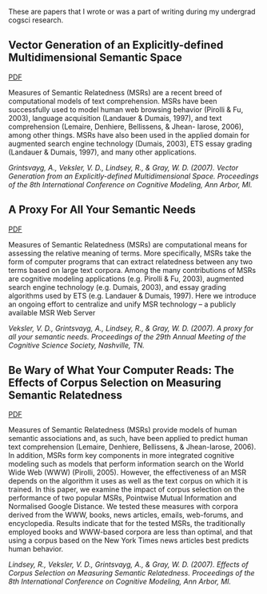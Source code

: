 These are papers that I wrote or was a part of writing during my undergrad cogsci research.

## Vector Generation of an Explicitly-defined Multidimensional Semantic Space

[PDF](https://github.com/lyoshenka/papers/raw/master/grintsvayg07iccm.pdf)

Measures of Semantic Relatedness (MSRs) are a recent breed of computational models of text comprehension. MSRs have been successfully used to model human web browsing behavior (Pirolli & Fu, 2003), language acquisition (Landauer & Dumais, 1997), and text comprehension (Lemaire, Denhiere, Bellissens, & Jhean- Iarose, 2006), among other things. MSRs have also been used in the applied domain for augmented search engine technology (Dumais, 2003), ETS essay grading (Landauer & Dumais, 1997), and many other applications.

*Grintsvayg, A., Veksler, V. D., Lindsey, R., & Gray, W. D. (2007). Vector Generation from an Explicitly-defined Multidimensional Space. Proceedings of the 8th International Conference on Cognitive Modeling, Ann Arbor, MI.*

## A Proxy For All Your Semantic Needs

[PDF](https://github.com/lyoshenka/papers/raw/master/a-proxy-for-all-your-semantic-needs.pdf)

Measures of Semantic Relatedness (MSRs) are computational means for assessing the relative meaning of terms. More specifically, MSRs take the form of computer programs that can extract relatedness between any two terms based on large text corpora. Among the many contributions of MSRs are cognitive modeling applications (e.g. Pirolli & Fu, 2003), augmented search engine technology (e.g. Dumais, 2003), and essay grading algorithms used by ETS (e.g. Landauer & Dumais, 1997). Here we introduce an ongoing effort to centralize and unify MSR technology – a publicly available MSR Web Server

*Veksler, V. D., Grintsvayg, A., Lindsey, R., & Gray, W. D. (2007). A proxy for all your semantic needs. Proceedings of the 29th Annual Meeting of the Cognitive Science Society, Nashville, TN.*

## Be Wary of What Your Computer Reads: The Effects of Corpus Selection on Measuring Semantic Relatedness

[PDF](https://github.com/lyoshenka/papers/raw/master/LindVeksGrintGray07_ICCM-libre.pdf)

Measures of Semantic Relatedness (MSRs) provide models of human semantic associations and, as such, have been applied to predict human text comprehension (Lemaire, Denhiere, Bellissens, & Jhean-Iarose, 2006). In addition, MSRs form key components in more integrated cognitive modeling such as models that perform information search on the World Wide Web (WWW) (Pirolli, 2005). However, the effectiveness of an MSR depends on the algorithm it uses as well as the text corpus on which it is trained. In this paper, we examine the impact of corpus selection on the performance of two popular MSRs, Pointwise Mutual Information and Normalised Google Distance. We tested these measures with corpora derived from the WWW, books, news articles, emails, web-forums, and encyclopedia. Results indicate that for the tested MSRs, the traditionally employed books and WWW-based corpora are less than optimal, and that using a corpus based on the New York Times news articles best predicts human behavior.

*Lindsey, R., Veksler, V. D., Grintsvayg, A., & Gray, W. D. (2007). Effects of Corpus Selection on Measuring Semantic Relatedness. Proceedings of the 8th International Conference on Cognitive Modeling, Ann Arbor, MI.*

